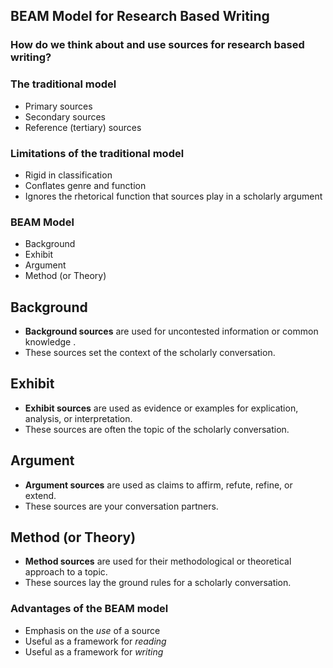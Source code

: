 ## BEAM Model for Research Based Writing


### How do we think about and use sources for research based writing?


### The traditional model
* Primary sources
* Secondary sources
* Reference (tertiary) sources


### Limitations of the traditional model
* Rigid in classification
* Conflates genre and function
* Ignores the rhetorical function that sources play in a scholarly argument


### BEAM Model
* Background
* Exhibit
* Argument
* Method (or Theory)

## Background
* **Background sources** are used for uncontested information or common knowledge .
* These sources set the context of the scholarly conversation.

## Exhibit
* **Exhibit sources** are used as evidence or examples for explication, analysis, or interpretation.
* These sources are often the topic of the scholarly conversation.

## Argument
* **Argument sources** are used as claims to affirm, refute, refine, or extend.
* These sources are your conversation partners.

## Method (or Theory)
* **Method sources** are used for their methodological or theoretical approach to a topic.
* These sources lay the ground rules for a scholarly conversation.


### Advantages of the BEAM model
* Emphasis on the *use* of a source
* Useful as a framework for *reading*
* Useful as a framework for *writing*
